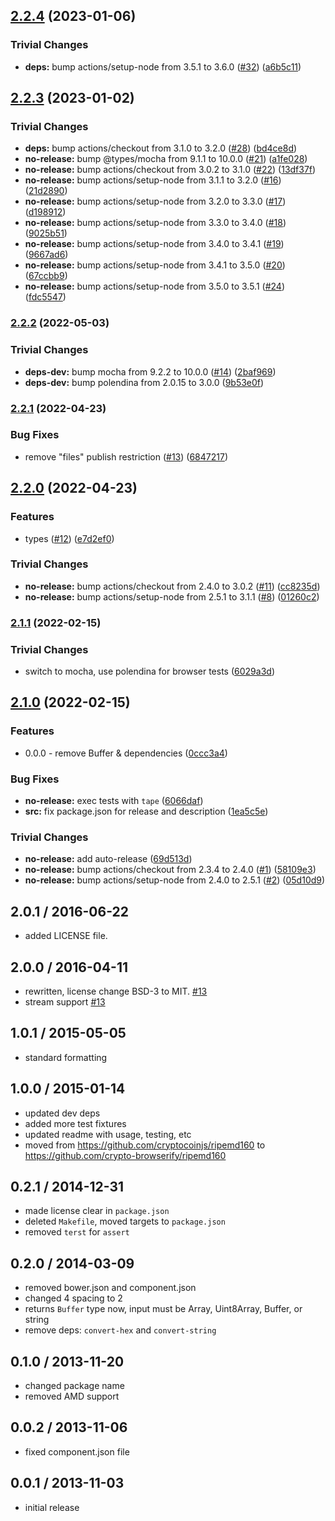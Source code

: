 ## [2.2.4](https://github.com/rvagg/ripemd160/compare/v2.2.3...v2.2.4) (2023-01-06)


### Trivial Changes

* **deps:** bump actions/setup-node from 3.5.1 to 3.6.0 ([#32](https://github.com/rvagg/ripemd160/issues/32)) ([a6b5c11](https://github.com/rvagg/ripemd160/commit/a6b5c113590da8fd482d0295e56a6bd9e93bd086))

## [2.2.3](https://github.com/rvagg/ripemd160/compare/v2.2.2...v2.2.3) (2023-01-02)


### Trivial Changes

* **deps:** bump actions/checkout from 3.1.0 to 3.2.0 ([#28](https://github.com/rvagg/ripemd160/issues/28)) ([bd4ce8d](https://github.com/rvagg/ripemd160/commit/bd4ce8da8132c1754af9fdae6ac5a1848eb30f95))
* **no-release:** bump @types/mocha from 9.1.1 to 10.0.0 ([#21](https://github.com/rvagg/ripemd160/issues/21)) ([a1fe028](https://github.com/rvagg/ripemd160/commit/a1fe028c04fb49f887d52625d8920e4314bb8611))
* **no-release:** bump actions/checkout from 3.0.2 to 3.1.0 ([#22](https://github.com/rvagg/ripemd160/issues/22)) ([13df37f](https://github.com/rvagg/ripemd160/commit/13df37fea9c6656eaf548fe552551a3a9e5067a0))
* **no-release:** bump actions/setup-node from 3.1.1 to 3.2.0 ([#16](https://github.com/rvagg/ripemd160/issues/16)) ([21d2890](https://github.com/rvagg/ripemd160/commit/21d289012daf642a82ff9ea2b81cc64c1dc68db4))
* **no-release:** bump actions/setup-node from 3.2.0 to 3.3.0 ([#17](https://github.com/rvagg/ripemd160/issues/17)) ([d198912](https://github.com/rvagg/ripemd160/commit/d1989125fa06aa676a1277b2d026f604ccf189aa))
* **no-release:** bump actions/setup-node from 3.3.0 to 3.4.0 ([#18](https://github.com/rvagg/ripemd160/issues/18)) ([9025b51](https://github.com/rvagg/ripemd160/commit/9025b51fca86698002ce35b1d96c50fe29869425))
* **no-release:** bump actions/setup-node from 3.4.0 to 3.4.1 ([#19](https://github.com/rvagg/ripemd160/issues/19)) ([9667ad6](https://github.com/rvagg/ripemd160/commit/9667ad68a7854361dbe567bebdadc84c012013f3))
* **no-release:** bump actions/setup-node from 3.4.1 to 3.5.0 ([#20](https://github.com/rvagg/ripemd160/issues/20)) ([67ccbb9](https://github.com/rvagg/ripemd160/commit/67ccbb9937aaaf66048e1f50ed6b7c85201c55dc))
* **no-release:** bump actions/setup-node from 3.5.0 to 3.5.1 ([#24](https://github.com/rvagg/ripemd160/issues/24)) ([fdc5547](https://github.com/rvagg/ripemd160/commit/fdc554706d86a608aec5694a28a0778c811b473c))

### [2.2.2](https://github.com/rvagg/ripemd160/compare/v2.2.1...v2.2.2) (2022-05-03)


### Trivial Changes

* **deps-dev:** bump mocha from 9.2.2 to 10.0.0 ([#14](https://github.com/rvagg/ripemd160/issues/14)) ([2baf969](https://github.com/rvagg/ripemd160/commit/2baf969ee941f1dcc7c5f43cd86b0aa7ecdf0022))
* **deps-dev:** bump polendina from 2.0.15 to 3.0.0 ([9b53e0f](https://github.com/rvagg/ripemd160/commit/9b53e0fe5dc6ba4fd8f8d9be15ea85031b8683fe))

### [2.2.1](https://github.com/rvagg/ripemd160/compare/v2.2.0...v2.2.1) (2022-04-23)


### Bug Fixes

* remove "files" publish restriction ([#13](https://github.com/rvagg/ripemd160/issues/13)) ([6847217](https://github.com/rvagg/ripemd160/commit/6847217baec09da886693f78a394ae3f74fbc706))

## [2.2.0](https://github.com/rvagg/ripemd160/compare/v2.1.1...v2.2.0) (2022-04-23)


### Features

* types ([#12](https://github.com/rvagg/ripemd160/issues/12)) ([e7d2ef0](https://github.com/rvagg/ripemd160/commit/e7d2ef00a5f17bb579063b361f236de92d624e37))


### Trivial Changes

* **no-release:** bump actions/checkout from 2.4.0 to 3.0.2 ([#11](https://github.com/rvagg/ripemd160/issues/11)) ([cc8235d](https://github.com/rvagg/ripemd160/commit/cc8235da75aee3df7c2adcd310bb8e0c57a0086c))
* **no-release:** bump actions/setup-node from 2.5.1 to 3.1.1 ([#8](https://github.com/rvagg/ripemd160/issues/8)) ([01260c2](https://github.com/rvagg/ripemd160/commit/01260c2af54ab0e929bb63cc8932ff44efa8fed1))

### [2.1.1](https://github.com/rvagg/ripemd160/compare/v2.1.0...v2.1.1) (2022-02-15)


### Trivial Changes

* switch to mocha, use polendina for browser tests ([6029a3d](https://github.com/rvagg/ripemd160/commit/6029a3d3c53ebcd2b90dce50e2e45024a46d2422))

## [2.1.0](https://github.com/rvagg/ripemd160/compare/v2.0.2...v2.1.0) (2022-02-15)


### Features

* 0.0.0 - remove Buffer & dependencies ([0ccc3a4](https://github.com/rvagg/ripemd160/commit/0ccc3a419f83a647c0adb050a9ba4f6c375fd08e))


### Bug Fixes

* **no-release:** exec tests with `tape` ([6066daf](https://github.com/rvagg/ripemd160/commit/6066daf99dd9dacc2943f0a6068fc4e29634ad3b))
* **src:** fix package.json for release and description ([1ea5c5e](https://github.com/rvagg/ripemd160/commit/1ea5c5ec3015222af73f150a321c4cc5010cdf2e))


### Trivial Changes

* **no-release:** add auto-release ([69d513d](https://github.com/rvagg/ripemd160/commit/69d513d95dddfdb103c0828a810db14a392d3136))
* **no-release:** bump actions/checkout from 2.3.4 to 2.4.0 ([#1](https://github.com/rvagg/ripemd160/issues/1)) ([58109e3](https://github.com/rvagg/ripemd160/commit/58109e349abeea79f4791679e5dc030362459347))
* **no-release:** bump actions/setup-node from 2.4.0 to 2.5.1 ([#2](https://github.com/rvagg/ripemd160/issues/2)) ([05d10d9](https://github.com/rvagg/ripemd160/commit/05d10d9e55332db6c397c189e4c3d6d6efc5ecae))

2.0.1 / 2016-06-22
------------------
- added LICENSE file.

2.0.0 / 2016-04-11
------------------
- rewritten, license change BSD-3 to MIT. [#13][#13]
- stream support [#13][#13]

1.0.1 / 2015-05-05
------------------
- standard formatting

1.0.0 / 2015-01-14
------------------
- updated dev deps
- added more test fixtures
- updated readme with usage, testing, etc
- moved from https://github.com/cryptocoinjs/ripemd160 to https://github.com/crypto-browserify/ripemd160

0.2.1 / 2014-12-31
------------------
- made license clear in `package.json`
- deleted `Makefile`, moved targets to `package.json`
- removed `terst` for `assert`

0.2.0 / 2014-03-09
------------------
* removed bower.json and component.json
* changed 4 spacing to 2
* returns `Buffer` type now, input must be Array, Uint8Array, Buffer, or string
* remove deps: `convert-hex` and `convert-string`

0.1.0 / 2013-11-20
------------------
* changed package name
* removed AMD support

0.0.2 / 2013-11-06
------------------
* fixed component.json file

0.0.1 / 2013-11-03
------------------
* initial release

<!--- add streams support, unroll loops [enhancement] -->
[#13]: https://github.com/crypto-browserify/ripemd160/pull/13
<!--- Update all dependencies 🌴 [greenkeeper] -->
[#12]: https://github.com/crypto-browserify/ripemd160/pull/12
<!--- little optimizations [enhancement] -->
[#11]: https://github.com/crypto-browserify/ripemd160/pull/11
<!--- Added LICENSE file to repo -->
[#10]: https://github.com/crypto-browserify/ripemd160/pull/10
<!--- Add LICENCE file -->
[#9]: https://github.com/crypto-browserify/ripemd160/pull/9
<!--- Support streaming [enhancement] -->
[#8]: https://github.com/crypto-browserify/ripemd160/issues/8
<!--- Unroll loops [enhancement] -->
[#7]: https://github.com/crypto-browserify/ripemd160/pull/7
<!--- Use SPDX-standard license naming -->
[#6]: https://github.com/crypto-browserify/ripemd160/pull/6
<!--- License -->
[#5]: https://github.com/crypto-browserify/ripemd160/issues/5
<!--- Add BSD license to package.json -->
[#4]: https://github.com/crypto-browserify/ripemd160/pull/4
<!--- Indicate byte array inputs are supported too -->
[#3]: https://github.com/crypto-browserify/ripemd160/pull/3
<!--- Node-specific implementation -->
[#2]: https://github.com/crypto-browserify/ripemd160/pull/2
<!--- Incorrect name of convert-string dependency in bower.json -->
[#1]: https://github.com/crypto-browserify/ripemd160/pull/1
